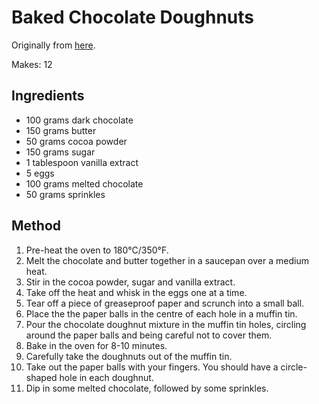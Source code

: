 
# Baked Chocolate Doughnuts # 

Originally from [here](https://www.reddit.com/r/GifRecipes/comments/6ef9x0/easy_homemade_chocolate_doughnuts/).

Makes: 12
 
## Ingredients

- 100 grams dark chocolate
- 150 grams butter
- 50 grams cocoa powder
- 150 grams sugar
- 1 tablespoon vanilla extract
- 5 eggs
- 100 grams melted chocolate
- 50 grams sprinkles
 
## Method

1. Pre-heat the oven to 180°C/350°F.
2. Melt the chocolate and butter together in a saucepan over a medium heat.
3. Stir in the cocoa powder, sugar and vanilla extract.
4. Take off the heat and whisk in the eggs one at a time.
5. Tear off a piece of greaseproof paper and scrunch into a small ball.
6. Place the the paper balls in the centre of each hole in a muffin tin.
7. Pour the chocolate doughnut mixture in the muffin tin holes, circling around the paper balls and being careful not to cover them.
8. Bake in the oven for 8-10 minutes.
9. Carefully take the doughnuts out of the muffin tin.
10. Take out the paper balls with your fingers. You should have a circle-shaped hole in each doughnut.
11. Dip in some melted chocolate, followed by some sprinkles.

